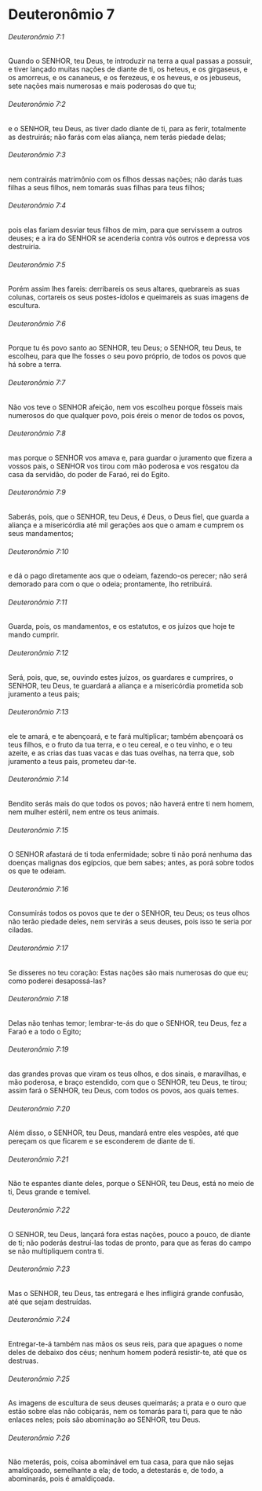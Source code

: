 # Deuteronômio 7

###### Deuteronômio 7:1

Quando o SENHOR, teu Deus, te introduzir na terra a qual passas a possuir, e tiver lançado muitas nações de diante de ti, os heteus, e os girgaseus, e os amorreus, e os cananeus, e os ferezeus, e os heveus, e os jebuseus, sete nações mais numerosas e mais poderosas do que tu;

###### Deuteronômio 7:2

e o SENHOR, teu Deus, as tiver dado diante de ti, para as ferir, totalmente as destruirás; não farás com elas aliança, nem terás piedade delas;

###### Deuteronômio 7:3

nem contrairás matrimônio com os filhos dessas nações; não darás tuas filhas a seus filhos, nem tomarás suas filhas para teus filhos;

###### Deuteronômio 7:4

pois elas fariam desviar teus filhos de mim, para que servissem a outros deuses; e a ira do SENHOR se acenderia contra vós outros e depressa vos destruiria.

###### Deuteronômio 7:5

Porém assim lhes fareis: derribareis os seus altares, quebrareis as suas colunas, cortareis os seus postes-ídolos e queimareis as suas imagens de escultura.

###### Deuteronômio 7:6

Porque tu és povo santo ao SENHOR, teu Deus; o SENHOR, teu Deus, te escolheu, para que lhe fosses o seu povo próprio, de todos os povos que há sobre a terra.

###### Deuteronômio 7:7

Não vos teve o SENHOR afeição, nem vos escolheu porque fôsseis mais numerosos do que qualquer povo, pois éreis o menor de todos os povos,

###### Deuteronômio 7:8

mas porque o SENHOR vos amava e, para guardar o juramento que fizera a vossos pais, o SENHOR vos tirou com mão poderosa e vos resgatou da casa da servidão, do poder de Faraó, rei do Egito.

###### Deuteronômio 7:9

Saberás, pois, que o SENHOR, teu Deus, é Deus, o Deus fiel, que guarda a aliança e a misericórdia até mil gerações aos que o amam e cumprem os seus mandamentos;

###### Deuteronômio 7:10

e dá o pago diretamente aos que o odeiam, fazendo-os perecer; não será demorado para com o que o odeia; prontamente, lho retribuirá.

###### Deuteronômio 7:11

Guarda, pois, os mandamentos, e os estatutos, e os juízos que hoje te mando cumprir.

###### Deuteronômio 7:12

Será, pois, que, se, ouvindo estes juízos, os guardares e cumprires, o SENHOR, teu Deus, te guardará a aliança e a misericórdia prometida sob juramento a teus pais;

###### Deuteronômio 7:13

ele te amará, e te abençoará, e te fará multiplicar; também abençoará os teus filhos, e o fruto da tua terra, e o teu cereal, e o teu vinho, e o teu azeite, e as crias das tuas vacas e das tuas ovelhas, na terra que, sob juramento a teus pais, prometeu dar-te.

###### Deuteronômio 7:14

Bendito serás mais do que todos os povos; não haverá entre ti nem homem, nem mulher estéril, nem entre os teus animais.

###### Deuteronômio 7:15

O SENHOR afastará de ti toda enfermidade; sobre ti não porá nenhuma das doenças malignas dos egípcios, que bem sabes; antes, as porá sobre todos os que te odeiam.

###### Deuteronômio 7:16

Consumirás todos os povos que te der o SENHOR, teu Deus; os teus olhos não terão piedade deles, nem servirás a seus deuses, pois isso te seria por ciladas.

###### Deuteronômio 7:17

Se disseres no teu coração: Estas nações são mais numerosas do que eu; como poderei desapossá-las?

###### Deuteronômio 7:18

Delas não tenhas temor; lembrar-te-ás do que o SENHOR, teu Deus, fez a Faraó e a todo o Egito;

###### Deuteronômio 7:19

das grandes provas que viram os teus olhos, e dos sinais, e maravilhas, e mão poderosa, e braço estendido, com que o SENHOR, teu Deus, te tirou; assim fará o SENHOR, teu Deus, com todos os povos, aos quais temes.

###### Deuteronômio 7:20

Além disso, o SENHOR, teu Deus, mandará entre eles vespões, até que pereçam os que ficarem e se esconderem de diante de ti.

###### Deuteronômio 7:21

Não te espantes diante deles, porque o SENHOR, teu Deus, está no meio de ti, Deus grande e temível.

###### Deuteronômio 7:22

O SENHOR, teu Deus, lançará fora estas nações, pouco a pouco, de diante de ti; não poderás destruí-las todas de pronto, para que as feras do campo se não multipliquem contra ti.

###### Deuteronômio 7:23

Mas o SENHOR, teu Deus, tas entregará e lhes infligirá grande confusão, até que sejam destruídas.

###### Deuteronômio 7:24

Entregar-te-á também nas mãos os seus reis, para que apagues o nome deles de debaixo dos céus; nenhum homem poderá resistir-te, até que os destruas.

###### Deuteronômio 7:25

As imagens de escultura de seus deuses queimarás; a prata e o ouro que estão sobre elas não cobiçarás, nem os tomarás para ti, para que te não enlaces neles; pois são abominação ao SENHOR, teu Deus.

###### Deuteronômio 7:26

Não meterás, pois, coisa abominável em tua casa, para que não sejas amaldiçoado, semelhante a ela; de todo, a detestarás e, de todo, a abominarás, pois é amaldiçoada.


